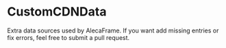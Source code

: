 # CustomCDNData
 
Extra data sources used by AlecaFrame.
If you want add missing entries or fix errors, feel free to submit a pull request.
